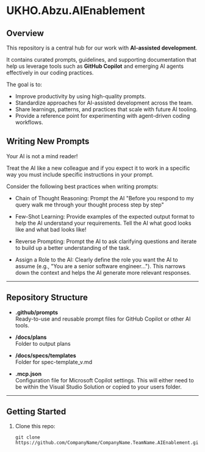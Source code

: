 # UKHO.Abzu.AIEnablement

## Overview
This repository is a central hub for our work with **AI-assisted development**.  

It contains curated prompts, guidelines, and supporting documentation that help us leverage tools such as **GitHub Copilot** and emerging AI agents effectively in our coding practices.

The goal is to:
- Improve productivity by using high-quality prompts.
- Standardize approaches for AI-assisted development across the team.
- Share learnings, patterns, and practices that scale with future AI tooling.
- Provide a reference point for experimenting with agent-driven coding workflows.

## Writing New Prompts

Your AI is not a mind reader!

Treat the AI like a new colleague and if you expect it to work in a specific way you must include specific instructions in your prompt.

Consider the following best practices when writing prompts:

- Chain of Thought Reasoning: Prompt the AI "Before you respond to my query walk me through your thought process step by step"

- Few-Shot Learning: Provide examples of the expected output format to help the AI understand your requirements. Tell the AI what good looks like and what bad looks like!

- Reverse Prompting: Prompt the AI to ask clarifying questions and iterate to build up a better understanding of the task.

- Assign a Role to the AI: Clearly define the role you want the AI to assume (e.g., "You are a senior software engineer..."). This narrows down the context and helps the AI generate more relevant responses.

---

## Repository Structure
- **.github/prompts**  
  Ready-to-use and reusable prompt files for GitHub Copilot or other AI tools.

- **/docs/plans**  
  Folder to output plans

- **/docs/specs/templates**  
  Folder for spec-template_v.md

- **.mcp.json**  
  Configuration file for Microsoft Copilot settings. This will either need to be within the Visual Studio Solution or copied to your users folder.

---

## Getting Started
1. Clone this repo:
   ```
   git clone https://github.com/CompanyName/CompanyName.TeamName.AIEnablement.git
